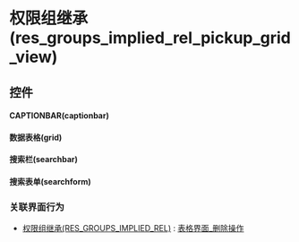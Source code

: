 # 权限组继承(res_groups_implied_rel_pickup_grid_view)  <!-- {docsify-ignore-all} -->



## 控件
#### CAPTIONBAR(captionbar)
#### 数据表格(grid)
#### 搜索栏(searchbar)
#### 搜索表单(searchform)


### 关联界面行为
  * [权限组继承(RES_GROUPS_IMPLIED_REL)](module/base/res_groups_implied_rel) : [表格界面_删除操作](module/base/res_groups_implied_rel#界面行为)

<script>
 const { createApp } = Vue
  createApp({
    data() {
      return {

      }
    }
  }).use(ElementPlus).mount('#app')
</script>